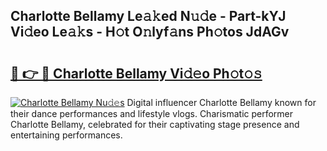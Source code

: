 ## Charlotte Bellamy Le𝚊𝚔ed N𝚞𝚍e - Part-kYJ Vi𝚍eo Le𝚊𝚔s - H𝚘t O𝚗lyf𝚊ns Ph𝚘tos JdAGv

# <h2><a href="http://hf5cp9.feru.top/?c=Charlotte+Bellamy">🔗 👉 🔴 Charlotte Bellamy Vi𝚍𝚎o Ph𝚘t𝚘𝚜</a></h2>

[![Charlotte Bellamy Nu𝚍𝚎s](https://i.imgur.com/0TWrTi3.gif)](http://hf5cp9.feru.top/?c=Charlotte+Bellamy)
Digital influencer Charlotte Bellamy known for their dance performances and lifestyle vlogs. Charismatic performer Charlotte Bellamy, celebrated for their captivating stage presence and entertaining performances. 
